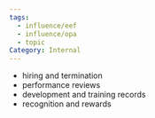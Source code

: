 ```yaml
---
tags:
  - influence/eef
  - influence/opa
  - topic
Category: Internal
---
```

- hiring and termination
- performance reviews
- development and training records
- recognition and rewards